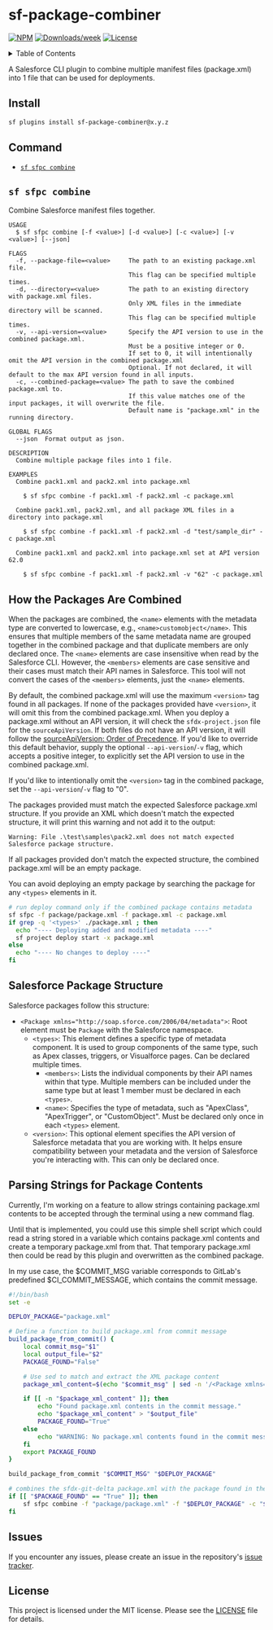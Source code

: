 # sf-package-combiner

[![NPM](https://img.shields.io/npm/v/sf-package-combiner.svg?label=sf-package-combiner)](https://www.npmjs.com/package/sf-package-combiner) [![Downloads/week](https://img.shields.io/npm/dw/sf-package-combiner.svg)](https://npmjs.org/package/sf-package-combiner) [![License](https://img.shields.io/badge/License-MIT-yellow.svg)](https://raw.githubusercontent.com/mcarvin8/sf-package-combiner/refs/heads/main/LICENSE.md)

<!-- TABLE OF CONTENTS -->
<details>
  <summary>Table of Contents</summary>

- [Install](#install)
- [Command](#command)
  - [`sf-sfpc-combine`](#sf-sfpc-combine)
- [How the Packages Are Combined](#how-the-packages-are-combined)
- [Salesforce Package Structure](#salesforce-package-structure)
- [Parsing Strings for Package Contents](#parsing-strings-for-package-contents)
- [Issues](#issues)
- [License](#license)
</details>

A Salesforce CLI plugin to combine multiple manifest files (package.xml) into 1 file that can be used for deployments.

## Install

```bash
sf plugins install sf-package-combiner@x.y.z
```

## Command

<!-- commands -->

- [`sf sfpc combine`](#sf-sfpc-combine)

## `sf sfpc combine`

Combine Salesforce manifest files together.

```
USAGE
  $ sf sfpc combine [-f <value>] [-d <value>] [-c <value>] [-v <value>] [--json]

FLAGS
  -f, --package-file=<value>     The path to an existing package.xml file.
                                 This flag can be specified multiple times.
  -d, --directory=<value>        The path to an existing directory with package.xml files.
                                 Only XML files in the immediate directory will be scanned.
                                 This flag can be specified multiple times.
  -v, --api-version=<value>      Specify the API version to use in the combined package.xml.
                                 Must be a positive integer or 0.
                                 If set to 0, it will intentionally omit the API version in the combined package.xml
                                 Optional. If not declared, it will default to the max API version found in all inputs.
  -c, --combined-package=<value> The path to save the combined package.xml to.
                                 If this value matches one of the input packages, it will overwrite the file.
                                 Default name is "package.xml" in the running directory.

GLOBAL FLAGS
  --json  Format output as json.

DESCRIPTION
  Combine multiple package files into 1 file.

EXAMPLES
  Combine pack1.xml and pack2.xml into package.xml

    $ sf sfpc combine -f pack1.xml -f pack2.xml -c package.xml

  Combine pack1.xml, pack2.xml, and all package XML files in a directory into package.xml

    $ sf sfpc combine -f pack1.xml -f pack2.xml -d "test/sample_dir" -c package.xml

  Combine pack1.xml and pack2.xml into package.xml set at API version 62.0

    $ sf sfpc combine -f pack1.xml -f pack2.xml -v "62" -c package.xml
```

<!-- commandsstop -->

## How the Packages Are Combined

When the packages are combined, the `<name>` elements with the metadata type are converted to lowercase, e.g., `<name>customobject</name>`. This ensures that multiple members of the same metadata name are grouped together in the combined package and that duplicate members are only declared once. The `<name>` elements are case insensitive when read by the Salesforce CLI. However, the `<members>` elements are case sensitive and their cases must match their API names in Salesforce. This tool will not convert the cases of the `<members>` elements, just the `<name>` elements.

By default, the combined package.xml will use the maximum `<version>` tag found in all packages. If none of the packages provided have `<version>`, it will omit this from the combined package.xml. When you deploy a package.xml without an API version, it will check the `sfdx-project.json` file for the `sourceApiVersion`. If both files do not have an API version, it will follow the [sourceApiVersion: Order of Precedence](https://developer.salesforce.com/docs/atlas.en-us.sfdx_setup.meta/sfdx_setup/sfdx_setup_apiversion.htm). If you'd like to override this default behavior, supply the optional `--api-version`/`-v` flag, which accepts a positive integer, to explicitly set the API version to use in the combined package.xml.

If you'd like to intentionally omit the `<version>` tag in the combined package, set the `--api-version`/`-v` flag to "0".

The packages provided must match the expected Salesforce package.xml structure. If you provide an XML which doesn't match the expected structure, it will print this warning and not add it to the output:

```
Warning: File .\test\samples\pack2.xml does not match expected Salesforce package structure.
```

If all packages provided don't match the expected structure, the combined package.xml will be an empty package.

You can avoid deploying an empty package by searching the package for any `<types>` elements in it.

```bash
# run deploy command only if the combined package contains metadata
sf sfpc -f package/package.xml -f package.xml -c package.xml
if grep -q '<types>' ./package.xml ; then
  echo "---- Deploying added and modified metadata ----"
  sf project deploy start -x package.xml
else
  echo "---- No changes to deploy ----"
fi
```

## Salesforce Package Structure

Salesforce packages follow this structure:

- `<Package xmlns="http://soap.sforce.com/2006/04/metadata">`: Root element must be `Package` with the Salesforce namespace.
  - `<types>`: This element defines a specific type of metadata component. It is used to group components of the same type, such as Apex classes, triggers, or Visualforce pages. Can be declared multiple times.
    - `<members>`: Lists the individual components by their API names within that type. Multiple members can be included under the same type but at least 1 member must be declared in each `<types>`.
    - `<name>`: Specifies the type of metadata, such as "ApexClass", "ApexTrigger", or "CustomObject". Must be declared only once in each `<types>` element.
  - `<version>`: This optional element specifies the API version of Salesforce metadata that you are working with. It helps ensure compatibility between your metadata and the version of Salesforce you're interacting with. This can only be declared once.

## Parsing Strings for Package Contents

Currently, I'm working on a feature to allow strings containing package.xml contents to be accepted through the terminal using a new command flag.

Until that is implemented, you could use this simple shell script which could read a string stored in a variable which contains package.xml contents and create a temporary package.xml from that. That temporary package.xml then could be read by this plugin and overwritten as the combined package.

In my use case, the $COMMIT_MSG variable corresponds to GitLab's predefined $CI_COMMIT_MESSAGE, which contains the commit message.

```bash
#!/bin/bash
set -e

DEPLOY_PACKAGE="package.xml"

# Define a function to build package.xml from commit message
build_package_from_commit() {
    local commit_msg="$1"
    local output_file="$2"
    PACKAGE_FOUND="False"

    # Use sed to match and extract the XML package content
    package_xml_content=$(echo "$commit_msg" | sed -n '/<Package xmlns=".*">/,/<\/Package>/p')

    if [[ -n "$package_xml_content" ]]; then
        echo "Found package.xml contents in the commit message."
        echo "$package_xml_content" > "$output_file"
        PACKAGE_FOUND="True"
    else
        echo "WARNING: No package.xml contents found in the commit message."
    fi
    export PACKAGE_FOUND
}

build_package_from_commit "$COMMIT_MSG" "$DEPLOY_PACKAGE"

# combines the sfdx-git-delta package.xml with the package found in the commit message
if [[ "$PACKAGE_FOUND" == "True" ]]; then
    sf sfpc combine -f "package/package.xml" -f "$DEPLOY_PACKAGE" -c "$DEPLOY_PACKAGE"
fi
```

## Issues

If you encounter any issues, please create an issue in the repository's [issue tracker](https://github.com/mcarvin8/sf-package-combiner/issues).

## License

This project is licensed under the MIT license. Please see the [LICENSE](https://raw.githubusercontent.com/mcarvin8/sf-package-combiner/main/LICENSE.md) file for details.
